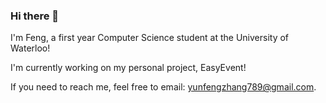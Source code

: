 ### Hi there 👋

I'm Feng, a first year Computer Science student at the University of Waterloo!

I'm currently working on my personal project, EasyEvent!

If you need to reach me, feel free to email: [yunfengzhang789@gmail.com](mailto:yunfengzhang789@gmail.com).
<!--
**fengzhang789/fengzhang789** is a ✨ _special_ ✨ repository because its `README.md` (this file) appears on your GitHub profile.

Here are some ideas to get you started:

- 🔭 I’m currently working on ...
- 🌱 I’m currently learning ...
- 👯 I’m looking to collaborate on ...
- 🤔 I’m looking for help with ...
- 💬 Ask me about ...
- 📫 How to reach me: ...
- 😄 Pronouns: ...
- ⚡ Fun fact: ...
-->
